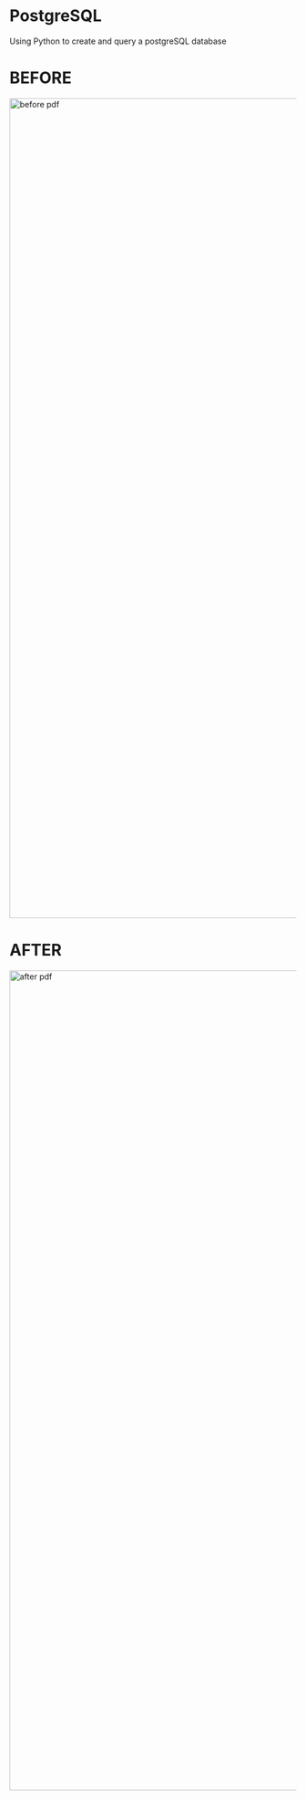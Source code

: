 # PostgreSQL
Using Python to create and query a postgreSQL database

# BEFORE

<img width="1440" alt="before pdf" src="https://user-images.githubusercontent.com/71471481/166829914-f1d84306-696c-4a14-b241-0f36dc2ddfd3.png">

<br>
 
# AFTER 
<img width="1440" alt="after pdf" src="https://user-images.githubusercontent.com/71471481/166830958-489b69fd-1a26-4e82-a834-5de2169c5996.png">
